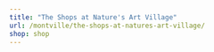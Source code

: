 ```yaml
---
title: "The Shops at Nature's Art Village"
url: /montville/the-shops-at-natures-art-village/
shop: shop
---
```

